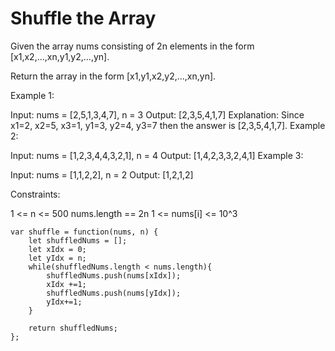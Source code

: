 # Shuffle the Array

Given the array nums consisting of 2n elements in the form [x1,x2,...,xn,y1,y2,...,yn].

Return the array in the form [x1,y1,x2,y2,...,xn,yn].



Example 1:

Input: nums = [2,5,1,3,4,7], n = 3
Output: [2,3,5,4,1,7]
Explanation: Since x1=2, x2=5, x3=1, y1=3, y2=4, y3=7 then the answer is [2,3,5,4,1,7].
Example 2:

Input: nums = [1,2,3,4,4,3,2,1], n = 4
Output: [1,4,2,3,3,2,4,1]
Example 3:

Input: nums = [1,1,2,2], n = 2
Output: [1,2,1,2]


Constraints:

1 <= n <= 500
nums.length == 2n
1 <= nums[i] <= 10^3

```
var shuffle = function(nums, n) {
    let shuffledNums = [];
    let xIdx = 0;
    let yIdx = n;
    while(shuffledNums.length < nums.length){
        shuffledNums.push(nums[xIdx]);
        xIdx +=1;
        shuffledNums.push(nums[yIdx]);
        yIdx+=1;
    }

    return shuffledNums; 
};
```

